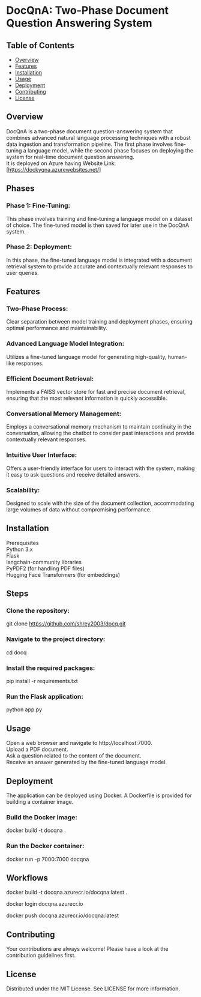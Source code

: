 # DocQnA: Two-Phase Document Question Answering System

## Table of Contents
- [Overview](#overview)
- [Features](#features)
- [Installation](#installation)
- [Usage](#usage)
- [Deployment](#deployment)
- [Contributing](#contributing)
- [License](#license)
## Overview
DocQnA is a two-phase document question-answering system that combines advanced natural language processing techniques with a robust data ingestion and transformation pipeline. The first phase involves fine-tuning a language model, while the second phase focuses on deploying the system for real-time document question answering. <br />
It is deployed on Azure having Website Link: [https://dockyqna.azurewebsites.net/]

## Phases
### Phase 1: Fine-Tuning:
This phase involves training and fine-tuning a language model on a dataset of choice. The fine-tuned model is then saved for later use in the DocQnA system. <br />
### Phase 2: Deployment: 
In this phase, the fine-tuned language model is integrated with a document retrieval system to provide accurate and contextually relevant responses to user queries.

## Features
### Two-Phase Process:
Clear separation between model training and deployment phases, ensuring optimal performance and maintainability. <br />
### Advanced Language Model Integration: 
Utilizes a fine-tuned language model for generating high-quality, human-like responses. <br />
### Efficient Document Retrieval: 
Implements a FAISS vector store for fast and precise document retrieval, ensuring that the most relevant information is quickly accessible. <br />
### Conversational Memory Management:
Employs a conversational memory mechanism to maintain continuity in the conversation, allowing the chatbot to consider past interactions and provide contextually relevant responses. <br />
### Intuitive User Interface: 
Offers a user-friendly interface for users to interact with the system, making it easy to ask questions and receive detailed answers. <br />
### Scalability: 
Designed to scale with the size of the document collection, accommodating large volumes of data without compromising performance.

## Installation
Prerequisites <br />
Python 3.x <br />
Flask <br />
langchain-community libraries <br />
PyPDF2 (for handling PDF files) <br />
Hugging Face Transformers (for embeddings) <br />

## Steps
### Clone the repository:
git clone https://github.com/shrey2003/docq.git<br />
### Navigate to the project directory:
cd docq<br />
### Install the required packages:
pip install -r requirements.txt<br />
### Run the Flask application:
python app.py<br />

## Usage
Open a web browser and navigate to http://localhost:7000.<br />
Upload a PDF document.<br />
Ask a question related to the content of the document.<br />
Receive an answer generated by the fine-tuned language model.<br />

## Deployment
The application can be deployed using Docker. A Dockerfile is provided for building a container image.<br />

### Build the Docker image:
docker build -t docqna .<br />
### Run the Docker container:
docker run -p   7000:7000 docqna

## Workflows

docker build -t docqna.azurecr.io/docqna:latest .

docker login docqna.azurecr.io

docker push docqna.azurecr.io/docqna:latest

## Contributing
Your contributions are always welcome! Please have a look at the contribution guidelines first.

## License
Distributed under the MIT License. See LICENSE for more information.

